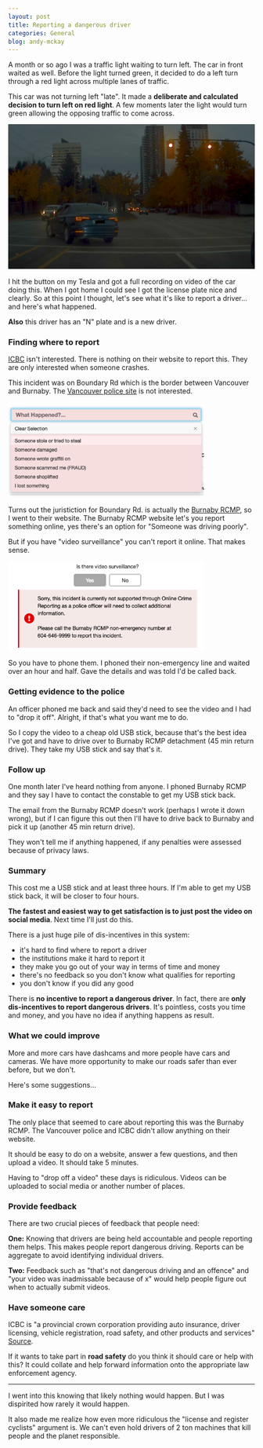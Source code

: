 ```yaml
---
layout: post
title: Reporting a dangerous driver
categories: General
blog: andy-mckay
---
```


A month or so ago I was a traffic light waiting to turn left. The car in front waited as well. Before the light turned green, it decided to do a left turn through a red light across multiple lanes of traffic.

This car was not turning left "late". It made a **deliberate and calculated decision to turn left on red light**. A few moments later the light would turn green allowing the opposing traffic to come across.

<img src="/files/turning-left.png" width="700">

I hit the button on my Tesla and got a full recording on video of the car doing this. When I got home I could see I got the license plate nice and clearly. So at this point I thought, let's see what it's like to report a driver... and here's what happened.

**Also** this driver has an "N" plate and is a new driver.

### Finding where to report

<a href="https://www.icbc.com/Pages/default.aspx">ICBC</a> isn't interested. There is nothing on their website to report this. They are only interested when someone crashes.

This incident was on Boundary Rd which is the border between Vancouver and Burnaby. The <a href="https://app.vancouver.ca/PoliceCitizenReporting_net/">Vancouver police site</a> is not interested.

<img src="/files/vancouver-police.png" width="400">

Turns out the juristiction for Boundary Rd. is actually the <a href="https://bc-cb.rcmp-grc.gc.ca/ViewPage.action?siteNodeId=2114&languageId=1&contentId=64642">Burnaby RCMP</a>, so I went to their website. The Burnaby RCMP website let's you report something online, yes there's an option for "Someone was driving poorly".

But if you have "video surveillance" you can't report it online. That makes sense.

<img src="/files/burnaby-rcmp-nope.png" width="400">

So you have to phone them. I phoned their non-emergency line and waited over an hour and half. Gave the details and was told I'd be called back.

### Getting evidence to the police

An officer phoned me back and said they'd need to see the video and I had to "drop it off". Alright, if that's what you want me to do.

So I copy the video to a cheap old USB stick, because that's the best idea I've got and have to drive over to Burnaby RCMP detachment (45 min return drive). They take my USB stick and say that's it.

### Follow up

One month later I've heard nothing from anyone. I phoned Burnaby RCMP and they say I have to contact the constable to get my USB stick back.

The email from the Burnaby RCMP doesn't work (perhaps I wrote it down wrong), but if I can figure this out then I'll have to drive back to Burnaby and pick it up (another 45 min return drive).

They won't tell me if anything happened, if any penalties were assessed because of privacy laws.

### Summary

This cost me a USB stick and at least three hours. If I'm able to get my USB stick back, it will be closer to four hours.

**The fastest and easiest way to get satisfaction is to just post the video on social media**. Next time I'll just do this.

There is a just huge pile of dis-incentives in this system:
* it's hard to find where to report a driver
* the institutions make it hard to report it
* they make you go out of your way in terms of time and money
* there's no feedback so you don't know what qualifies for reporting
* you don't know if you did any good

There is **no incentive to report a dangerous driver**. In fact, there are **only dis-incentives to report dangerous drivers**. It's pointless, costs you time and money, and you have no idea if anything happens as result.

### What we could improve

More and more cars have dashcams and more people have cars and cameras. We have more opportunity to make our roads safer than ever before, but we don't.

Here's some suggestions...

### Make it easy to report

The only place that seemed to care about reporting this was the Burnaby RCMP. The Vancouver police and ICBC didn't allow anything on their website.

It should be easy to do on a website, answer a few questions, and then upload a video. It should take 5 minutes.

Having to "drop off a video" these days is ridiculous. Videos can be uploaded to social media or another number of places.

### Provide feedback

There are two crucial pieces of feedback that people need:

**One:** Knowing that drivers are being held accountable and people reporting them helps. This makes people report dangerous driving. Reports can be aggregate to avoid identifying individual drivers.

**Two:** Feedback such as "that's not dangerous driving and an offence" and "your video was inadmissable because of x" would help people figure out when to actually submit videos.

### Have someone care

ICBC is "a provincial crown corporation providing​ auto insurance, driver licensing, vehicle registration, road safety, and other products and services" <a href="https://www.icbc.com/about-icbc/company-info/Pages/Default.aspx">Source</a>.

If it wants to take part in **road safety** do you think it should care or help with this? It could collate and help forward information onto the appropriate law enforcement agency.

---

I went into this knowing that likely nothing would happen. But I was dispirited how rarely it would happen.

It also made me realize how even more ridiculous the "license and register cyclists" argument is. We can't even hold drivers of 2 ton machines that kill people and the planet responsible.